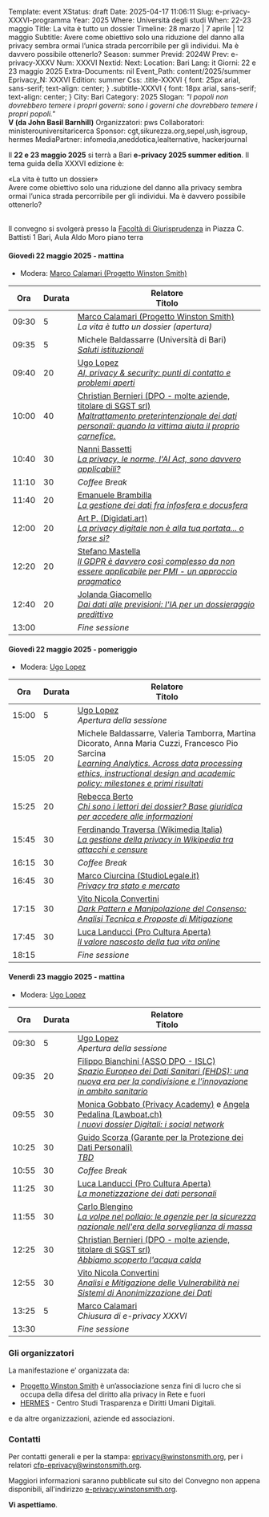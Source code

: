 Template: event
XStatus: draft
Date: 2025-04-17 11:06:11
Slug: e-privacy-XXXVI-programma
Year: 2025
Where: Università degli studi
When: 22-23 maggio
Title: La vita è tutto un dossier
Timeline: 28 marzo | 7 aprile | 12 maggio
Subtitle: Avere come obiettivo solo una riduzione del danno alla privacy sembra ormai l’unica strada percorribile per gli individui. Ma è davvero possibile ottenerlo?
Season: summer
Previd: 2024W
Prev: e-privacy-XXXV
Num: XXXVI
Nextid: 
Next: 
Location: Bari
Lang: it
Giorni: 22 e 23 maggio 2025
Extra-Documents: nil
Event_Path: content/2025/summer
Eprivacy_N: XXXVI
Edition: summer
Css: .title-XXXVI { font: 25px arial, sans-serif; text-align: center; }   .subtitle-XXXVI { font: 18px arial, sans-serif; text-align: center; }
City: Bari
Category: 2025
Slogan: <i>"I popoli non dovrebbero temere i propri governi: sono i governi che dovrebbero temere i propri popoli."</i><br/><b>V (da John Basil Barnhill)</b>
Organizzatori: pws
Collaboratori: ministerouniversitaricerca
Sponsor: cgt,sikurezza.org,sepel,ush,isgroup, hermes
MediaPartner: infomedia,aneddotica,lealternative, hackerjournal


Il **22 e 23 maggio 2025** si terrà a Bari **e-privacy 2025 summer edition**.
 Il tema guida della XXXVI edizione è: 


<div class="title-XXXVI">«La vita è tutto un dossier»</div>
<div class="subtitle-XXXVI">Avere come obiettivo solo una riduzione del danno alla privacy sembra ormai l’unica strada percorribile per gli individui. Ma è davvero possibile ottenerlo?</div>
<br/>

Il convegno si svolgerà presso la [Facoltà di Giurisprudenza](https://www.uniba.it/it/ricerca/dipartimenti/lex) in Piazza C. Battisti 1 Bari, Aula Aldo Moro piano terra
<br/>


#### <a name="1gm"></a>Giovedì 22 maggio 2025 - mattina
* Modera: <a href="/e-privacy-XXXVI-relatori.html#mcalamari">Marco Calamari (Progetto Winston Smith)</a>

**Ora** | Durata | **Relatore**<br/> **Titolo**
------- | --- | -------
09:30|5|<span class='talk'><a href="/e-privacy-XXXVI-relatori.html#mcalamari">Marco Calamari (Progetto Winston Smith)</a><br/><em>La vita è tutto un dossier (apertura)</em></span>
09:35|5|<span class='talk'>Michele Baldassarre (Università di Bari)<br/><em><a name='1gm02'></a><a href="/e-privacy-XXXVI-interventi.html#1gm02">Saluti istituzionali</a></em></span>
09:40|20|<span class='talk'><a href="/e-privacy-XXXVI-relatori.html#ulopez">Ugo Lopez</a><br/><em><a name='1gm06'></a><a href="/e-privacy-XXXVI-interventi.html#1gm06">AI, privacy & security: punti di contatto e problemi aperti</a></em></span>
10:00|40|<span class='talk'><a href="/e-privacy-XXXVI-relatori.html#cbernieri">Christian Bernieri (DPO - molte aziende, titolare di SGST srl)</a><br/><em><a name='1gm08'></a><a href="/e-privacy-XXXVI-interventi.html#1gm08">Maltrattamento preterintenzionale dei dati personali: quando la vittima aiuta il proprio carnefice.</a></em></span>
10:40|30|<span class='talk'><a href="/e-privacy-XXXVI-relatori.html#nbassetti">Nanni Bassetti</a><br/><em><a name='1gm07'></a><a href="/e-privacy-XXXVI-interventi.html#1gm07">La privacy, le norme, l'AI Act, sono davvero applicabili?</a></em></span>
11:10|30|<span class='talk'><em>Coffee Break</em></span>
11:40|20|<span class='talk'><a href="/e-privacy-XXXVI-relatori.html#ebrambilla">Emanuele Brambilla</a><br/><em><a name='1gp02'></a><a href="/e-privacy-XXXVI-interventi.html#1gp02">La gestione dei dati fra infosfera e docusfera</a></em></span>
12:00|20|<span class='talk'><a href="/e-privacy-XXXVI-relatori.html#ap">Art P. (Digidati.art)</a><br/><em><a name='1gm05'></a><a href="/e-privacy-XXXVI-interventi.html#1gm05">La privacy digitale non è alla tua portata... o forse sì?</a></em></span>
12:20|20|<span class='talk'><a href="/e-privacy-XXXVI-relatori.html#smastella">Stefano Mastella</a><br/><em><a name='1gm04'></a><a href="/e-privacy-XXXVI-interventi.html#1gm04">Il GDPR è davvero così complesso da non essere applicabile per PMI - un approccio pragmatico</a></em></span>
12:40|20|<span class='talk'><a href="/e-privacy-XXXVI-relatori.html#jgiacomello">Jolanda Giacomello</a><br/><em><a name='1gm03'></a><a href="/e-privacy-XXXVI-interventi.html#1gm03">Dai dati alle previsioni: l'IA per un dossieraggio predittivo</a></em></span>
13:00||<span class='talk'><em>Fine sessione</em></span>


#### <a name="1gp"></a>Giovedì 22 maggio 2025 - pomeriggio
* Modera: <a href="/e-privacy-XXXVI-relatori.html#ulopez">Ugo Lopez</a>

**Ora** | Durata | **Relatore**<br/> **Titolo**
------- | --- | -------
15:00|5|<span class='talk'><a href="/e-privacy-XXXVI-relatori.html#ulopez">Ugo Lopez</a><br/><em>Apertura della sessione</em></span>
15:05|20|<span class='talk'>Michele Baldassarre, Valeria Tamborra, Martina Dicorato, Anna Maria Cuzzi, Francesco Pio Sarcina<br/><em><a name='1gp01'></a><a href="/e-privacy-XXXVI-interventi.html#1gp01">Learning Analytics. Across data processing ethics, instructional design and academic policy: milestones e primi risultati</a></em></span>
15:25|20|<span class='talk'><a href="/e-privacy-XXXVI-relatori.html#rberto">Rebecca Berto</a><br/><em><a name='1gp03'></a><a href="/e-privacy-XXXVI-interventi.html#1gp03">Chi sono i lettori dei dossier? Base giuridica per accedere alle informazioni</a></em></span>
15:45|30|<span class='talk'><a href="/e-privacy-XXXVI-relatori.html#ftraversa">Ferdinando Traversa (Wikimedia Italia)</a><br/><em><a name='1gp04'></a><a href="/e-privacy-XXXVI-interventi.html#1gp04">La gestione della privacy in Wikipedia tra attacchi e censure</a></em></span>
16:15|30|<span class='talk'><em>Coffee Break</em></span>
16:45|30|<span class='talk'><a href="/e-privacy-XXXVI-relatori.html#mciurcina">Marco Ciurcina (StudioLegale.it)</a><br/><em><a name='1gp05'></a><a href="/e-privacy-XXXVI-interventi.html#1gp05">Privacy tra stato e mercato</a></em></span>
17:15|30|<span class='talk'><a href="/e-privacy-XXXVI-relatori.html#vconvertini">Vito Nicola Convertini</a><br/><em><a name='1gp06'></a><a href="/e-privacy-XXXVI-interventi.html#1gp06">Dark Pattern e Manipolazione del Consenso: Analisi Tecnica e Proposte di Mitigazione</a></em></span>
17:45|30|<span class='talk'><a href="/e-privacy-XXXVI-relatori.html#llanducci">Luca Landucci (Pro Cultura Aperta)</a><br/><em><a name='1gp06'></a><a href="/e-privacy-XXXVI-interventi.html#1gp06">Il valore nascosto della tua vita online</a></em></span>
18:15||<span class='talk'><em>Fine sessione</em></span>


#### <a name="2gm"></a>Venerdì 23 maggio 2025 - mattina
* Modera: <a href="/e-privacy-XXXVI-relatori.html#ulopez">Ugo Lopez</a>

**Ora** | Durata | **Relatore**<br/> **Titolo**
------- | --- | -------
09:30|5|<span class='talk'><a href="/e-privacy-XXXVI-relatori.html#ulopez">Ugo Lopez</a><br/><em>Apertura della sessione</em></span>
09:35|20|<span class='talk'><a href="/e-privacy-XXXVI-relatori.html#fbianchini">Filippo Bianchini (ASSO DPO - ISLC)</a><br/><em><a name='2gm02'></a><a href="/e-privacy-XXXVI-interventi.html#2gm02">Spazio Europeo dei Dati Sanitari (EHDS): una nuova era per la condivisione e l’innovazione in ambito sanitario</a></em></span>
09:55|30|<span class='talk'><a href="/e-privacy-XXXVI-relatori.html#mgobbato">Monica Gobbato (Privacy Academy)</a> e <a href="/e-privacy-XXXVI-relatori.html#apedalina">Angela Pedalina (Lawboat.ch)</a><br/><em><a name='2gm03'></a><a href="/e-privacy-XXXVI-interventi.html#2gm03">I nuovi dossier Digitali: i social network</a></em></span>
10:25|30|<span class='talk'><a href="/e-privacy-XXXVI-relatori.html#gscorza">Guido Scorza (Garante per la Protezione dei Dati Personali)</a><br/><em><a name='2gm04'></a><a href="/e-privacy-XXXVI-interventi.html#2gm04">TBD</a></em></span>
10:55|30|<span class='talk'><em>Coffee Break</em></span>
11:25|30|<span class='talk'><a href="/e-privacy-XXXVI-relatori.html#llanducci">Luca Landucci (Pro Cultura Aperta)</a><br/><em><a name='2gm05'></a><a href="/e-privacy-XXXVI-interventi.html#2gm05">La monetizzazione dei dati personali</a></em></span>
11:55|30|<span class='talk'><a href="/e-privacy-XXXVI-relatori.html#cblengino">Carlo Blengino</a><br/><em><a name='2gm06'></a><a href="/e-privacy-XXXVI-interventi.html#2gm06">La volpe nel pollaio: le agenzie per la sicurezza nazionale nell'era della sorveglianza di massa</a></em></span>
12:25|30|<span class='talk'><a href="/e-privacy-XXXVI-relatori.html#cbernieri">Christian Bernieri (DPO - molte aziende, titolare di SGST srl)</a><br/><em><a name='2gm07'></a><a href="/e-privacy-XXXVI-interventi.html#2gm07">Abbiamo scoperto l'acqua calda</a></em></span>
12:55|30|<span class='talk'><a href="/e-privacy-XXXVI-relatori.html#vconvertini">Vito Nicola Convertini</a><br/><em><a name='2gm08'></a><a href="/e-privacy-XXXVI-interventi.html#2gm08">Analisi e Mitigazione delle Vulnerabilità nei Sistemi di Anonimizzazione dei Dati</a></em></span>
13:25|5|<span class='talk'><a href="/e-privacy-XXXVI-relatori.html#mcalamari">Marco Calamari</a><br/><em>Chiusura di e-privacy XXXVI</em></span>
13:30||<span class='talk'><em>Fine sessione</em></span>


### Gli organizzatori

La manifestazione e’ organizzata da:

 - [Progetto Winston Smith](http://pws.winstonsmith.org/) è un’associazione senza fini di lucro che si occupa della difesa del diritto alla privacy in Rete e fuori
 - [HERMES](http://hermescenter.org/) \- Centro Studi Trasparenza e Diritti Umani Digitali.

e da altre organizzazioni, aziende ed associazioni.


### Contatti

Per contatti generali e per la
stampa: [eprivacy@winstonsmith.org](mailto:eprivacy@winstonsmith.org),
per i relatori
[cfp-eprivacy@winstonsmith.org](mailto:cfp-eprivacy@winstonsmith.org).

Maggiori informazioni saranno pubblicate sul sito del Convegno non appena
disponibili, all'indirizzo [e-privacy.winstonsmith.org](http://e-privacy.winstonsmith.org).

**Vi aspettiamo**.
